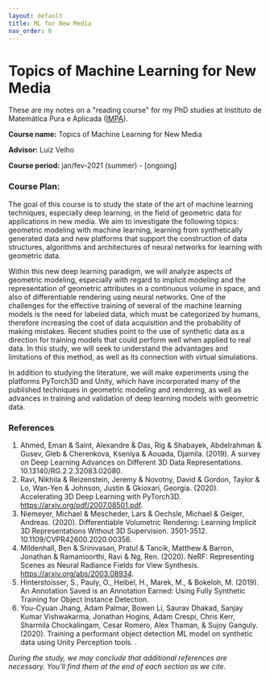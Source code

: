 ```yaml
---
layout: default
title: ML for New Media
nav_order: 0
---
```


# Topics of Machine Learning for New Media

These are my notes on a "reading course" for my PhD studies at Instituto de Matemática Pura e Aplicada ([IMPA](https://impa.br)). 

**Course name:** Topics of Machine Learning for New Media

**Advisor:** Luiz Velho

**Course period:** jan/fev-2021 (summer) - [ongoing]


### Course Plan:

The goal of this course is to study the state of the art of machine learning techniques, especially deep learning, in the field of geometric data for applications in new media. We aim to investigate the following topics: geometric modeling with machine learning, learning from synthetically generated data and new platforms that support the construction of data structures, algorithms and architectures of neural networks for learning with geometric data.

Within this new deep learning paradigm, we will analyze aspects of geometric modeling, especially with regard to implicit modeling and the representation of geometric attributes in a continuous volume in space, and also of differentiable rendering using neural networks. One of the challenges for the effective training of several of the machine learning models is the need for labeled data, which must be categorized by humans, therefore increasing the cost of data acquisition and the probability of making mistakes. Recent studies point to the use of synthetic data as a direction for training models that could perform well when applied to real data. In this study, we will seek to understand the advantages and limitations of this method, as well as its connection with virtual simulations.

In addition to studying the literature, we will make experiments using the platforms PyTorch3D and Unity, which have incorporated many of the published techniques in geometric modeling and rendering, as well as advances in training and validation of deep learning models with geometric data.



### References

1. Ahmed, Eman & Saint, Alexandre & Das, Rig & Shabayek, Abdelrahman & Gusev, Gleb & Cherenkova, Kseniya & Aouada, Djamila. (2019). A survey on Deep Learning Advances on Different 3D Data Representations. 10.13140/RG.2.2.32083.02080.
2. Ravi, Nikhila & Reizenstein, Jeremy & Novotny, David & Gordon, Taylor & Lo, Wan-Yen & Johnson, Justin & Gkioxari, Georgia. (2020). Accelerating 3D Deep Learning with PyTorch3D. https://arxiv.org/pdf/2007.08501.pdf.
3. Niemeyer, Michael & Mescheder, Lars & Oechsle, Michael & Geiger, Andreas. (2020). Differentiable Volumetric Rendering: Learning Implicit 3D Representations Without 3D Supervision. 3501-3512. 10.1109/CVPR42600.2020.00356.
4. Mildenhall, Ben & Srinivasan, Pratul & Tancik, Matthew & Barron, Jonathan & Ramamoorthi, Ravi & Ng, Ren. (2020). NeRF: Representing Scenes as Neural Radiance Fields for View Synthesis. https://arxiv.org/abs/2003.08934.
5. Hinterstoisser, S., Pauly, O., Heibel, H., Marek, M., & Bokeloh, M. (2019). An Annotation Saved is an Annotation Earned: Using Fully Synthetic Training for Object Instance Detection.
6. You-Cyuan Jhang, Adam Palmar, Bowen Li, Saurav Dhakad, Sanjay Kumar Vishwakarma, Jonathan Hogins, Adam Crespi, Chris Kerr, Sharmila Chockalingam, Cesar Romero, Alex Thaman, & Sujoy Ganguly. (2020). Training a performant object detection ML model on synthetic data using Unity Perception tools.  .

*During the study, we may conclude that additional references are necessary. You'll find them at the end of each section as we cite.*